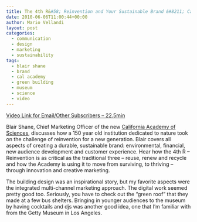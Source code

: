 ```yaml
---
title: The 4th R&#58; Reinvention and Your Sustainable Brand &#8211; California Academy of Sciences
date: 2010-06-06T11:00:44+00:00
author: Mario Vellandi
layout: post
categories:
  - communication
  - design
  - marketing
  - sustainability
tags:
  - blair shane
  - brand
  - cal academy
  - green building
  - museum
  - science
  - video
---
```

[Video Link for Email/Other Subscribers &#8211; 22.5min](http://vimeo.com/11818721)

Blair Shane, Chief Marketing Officer of the new [California Academy of Sciences](http://www.calacademy.org/), discusses how a 150 year old institution dedicated to nature took on the challenge of reinvention for a new generation. Blair covers all aspects of creating a durable, sustainable brand: environmental, financial, new audience development and customer experience. Hear how the 4th R &#8211; Reinvention is as critical as the traditional three – reuse, renew and recycle and how the Academy is using it to move from surviving, to thriving &#8211; through innovation and creative marketing.

The building design was an inspirational story, but my favorite aspects were the integrated multi-channel marketing approach. The digital work seemed pretty good too. Seriously, you have to check out the &#8220;green roof&#8221; that they made at a few bus shelters. Bringing in younger audiences to the museum by having cocktails and djs was another good idea, one that I&#8217;m familiar with from the Getty Museum in Los Angeles.
